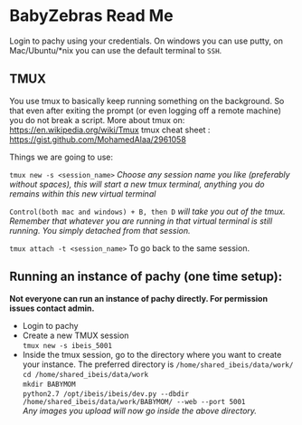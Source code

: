 # BabyZebras Read Me

Login to pachy using your credentials. 
On windows you can use putty, on Mac/Ubuntu/*nix you can use the default terminal to `SSH`.
## TMUX
You use tmux to basically keep running something on the background. So that even after exiting the prompt (or even logging off a remote machine) you do not break a script.
More about tmux on: https://en.wikipedia.org/wiki/Tmux
tmux cheat sheet : https://gist.github.com/MohamedAlaa/2961058

Things we are going to use:

``tmux new -s <session_name>``  *Choose any session name you like (preferably without spaces), this will start a new tmux terminal, anything you do remains within this new virtual terminal*

``Control(both mac and windows) + B, then D`` *will take you out of the tmux. Remember that whatever you are running in that virtual terminal is still running. You simply detached from that session.*

``tmux attach -t <session_name>`` To go back to the same session. 


## Running an instance of pachy (one time setup): 
**Not everyone can run an instance of pachy directly. For permission issues contact admin.**

* Login to pachy
* Create a new TMUX session  
`tmux new -s ibeis_5001`
* Inside the tmux session, go to the directory where you want to create your instance. The preferred directory is `/home/shared_ibeis/data/work/`  
`cd /home/shared_ibeis/data/work`  
`mkdir BABYMOM`  
`python2.7 /opt/ibeis/ibeis/dev.py --dbdir /home/shared_ibeis/data/work/BABYMOM/ --web --port 5001`  
*Any images you upload will now go inside the above directory.*



